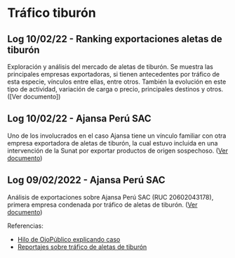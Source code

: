 # Tráfico tiburón

## Log 10/02/22 - Ranking exportaciones aletas de tiburón

Exploración y análisis del mercado de aletas de tiburón. Se muestra las principales empresas exportadoras, si tienen antecedentes por tráfico de esta especie, vínculos entre ellas, entre otros. También la evolución en este tipo de actividad, variación de carga o precio, principales destinos y otros. ([Ver documento])


## Log 10/02/22 - Ajansa Perú SAC

Uno de los involucrados en el caso Ajansa tiene un vínculo familiar con otra empresa exportadora de aletas de tiburón, la cual estuvo incluida en una intervención de la Sunat por exportar productos de origen sospechoso.
([Ver documento](/rmds/ajansa_peru_sac/explore.Rmd))

## Log 09/02/2022 - Ajansa Perú SAC

Análisis de exportaciones sobre Ajansa Perú SAC (RUC 20602043178), primera
empresa condenada por tráfico de aletas de tiburón. ([Ver documento](/rmds/ajansa_peru_sac/explore.Rmd))

Referencias:
 - [Hilo de OjoPúblico explicando caso](https://twitter.com/Ojo_Publico/status/1491195824562634752)
 - [Reportajes sobre tráfico de aletas de tiburón](https://ojo-publico.com/tag/aletas-de-tiburon)
 
